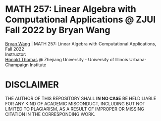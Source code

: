 # MATH 257: Linear Algebra with Computational Applications @ ZJUI Fall 2022 by Bryan Wang
[Bryan Wang](https://github.com/Wang-Boyao) | MATH 257: Linear Algebra with Computational Applications, Fall 2022  
Instructor:   
[Honold Thomas](https://zjui.intl.zju.edu.cn/node/775) @ Zhejiang University - University of Illinois Urbana-Champaign Institute 

# DISCLAIMER
THE AUTHOR OF THIS REPOSITORY SHALL **IN NO CASE** BE HELD LIABLE FOR ANY KIND OF ACADEMIC MISCONDUCT, INCLUDING BUT NOT LIMITED TO PLAGIARISM, AS A RESULT OF IMPROPER OR MISSING CITATION IN THE CORRESPONDING WORK.
